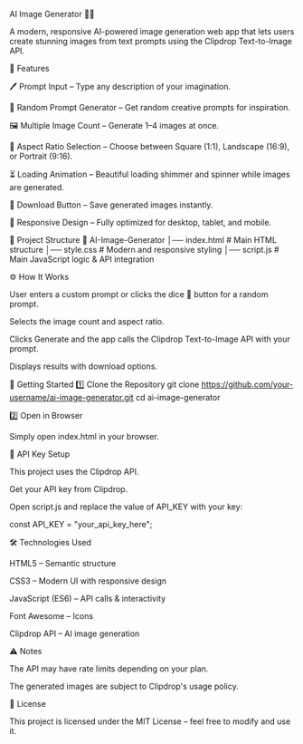AI Image Generator 🎨✨

A modern, responsive AI-powered image generation web app that lets users create stunning images from text prompts using the Clipdrop Text-to-Image API.

📌 Features

🖊 Prompt Input – Type any description of your imagination.

🎲 Random Prompt Generator – Get random creative prompts for inspiration.

🖼 Multiple Image Count – Generate 1–4 images at once.

📏 Aspect Ratio Selection – Choose between Square (1:1), Landscape (16:9), or Portrait (9:16).

⏳ Loading Animation – Beautiful loading shimmer and spinner while images are generated.

💾 Download Button – Save generated images instantly.

📱 Responsive Design – Fully optimized for desktop, tablet, and mobile.

📂 Project Structure
📁 AI-Image-Generator
│── index.html      # Main HTML structure
│── style.css       # Modern and responsive styling
│── script.js       # Main JavaScript logic & API integration

⚙️ How It Works

User enters a custom prompt or clicks the dice 🎲 button for a random prompt.

Selects the image count and aspect ratio.

Clicks Generate and the app calls the Clipdrop Text-to-Image API with your prompt.

Displays results with download options.

🚀 Getting Started
1️⃣ Clone the Repository
git clone https://github.com/your-username/ai-image-generator.git
cd ai-image-generator

2️⃣ Open in Browser

Simply open index.html in your browser.

🔑 API Key Setup

This project uses the Clipdrop API.

Get your API key from Clipdrop.

Open script.js and replace the value of API_KEY with your key:

const API_KEY = "your_api_key_here";

🛠 Technologies Used

HTML5 – Semantic structure

CSS3 – Modern UI with responsive design

JavaScript (ES6) – API calls & interactivity

Font Awesome – Icons

Clipdrop API – AI image generation

⚠️ Notes

The API may have rate limits depending on your plan.

The generated images are subject to Clipdrop's usage policy.

📄 License

This project is licensed under the MIT License – feel free to modify and use it.